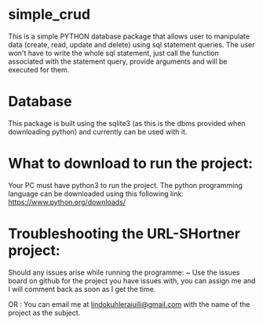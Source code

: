 # simple_crud
This is a simple PYTHON database package that allows user to manipulate data (create, read, update and delete) using sql statement queries. The user won't have to write the whole sql statement, just call the function associated with the statement query, provide arguments and will be executed for them. 

# Database 
This package is built using the sqlite3 (as this is the dbms provided when downloading python) and currently can be used with it. 

# What to download to run the project:
Your PC must have python3 to run the project. The python programming language can be downloaded using this following link:
https://www.python.org/downloads/

# Troubleshooting the URL-SHortner project:
Should any issues arise while running the programme: ~ Use the issues board on github for the project you have issues with, you can assign me and I will comment back as soon as I get the time.

OR : You can email me at lindokuhlerajuili@gmail.com with the name of the project as the subject.
